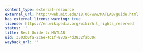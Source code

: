 ```yaml
---
content_type: external-resource
external_url: http://web.mit.edu/18.06/www/MATLAB/guide.html
has_external_license_warning: true
license: https://en.wikipedia.org/wiki/All_rights_reserved
status: ''
title: Best Guide to MATLAB
uid: 3503b0fa-2c6e-4c1f-883a-4d3832fab30c
wayback_url: ''
---
```


